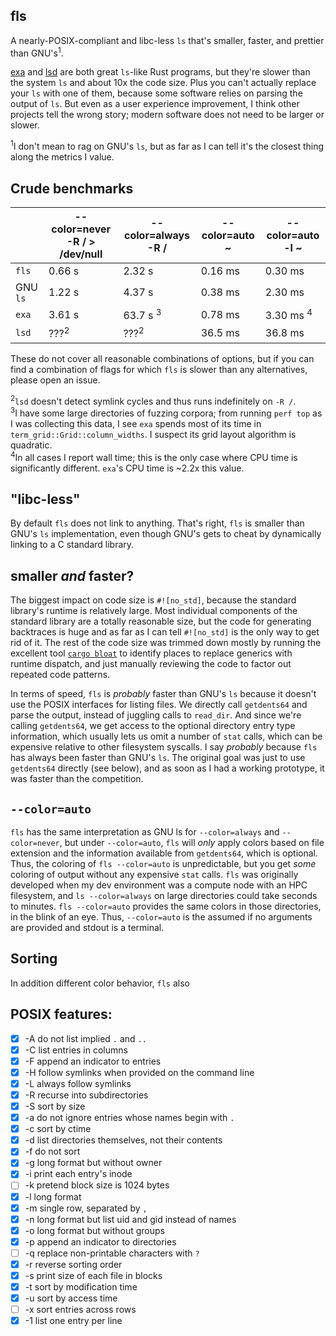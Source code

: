 ## fls
A nearly-POSIX-compliant and libc-less `ls` that's smaller, faster, and prettier than GNU's<sup>1</sup>.

[exa](https://github.com/ogham/exa) and [lsd](https://github.com/Peltoche/lsd) are both great `ls`-like Rust programs, but they're slower than the system `ls` and about 10x the code size. Plus you can't actually replace your `ls` with one of them, because some software relies on parsing the output of `ls`. But even as a user experience improvement, I think other projects tell the wrong story; modern software does not need to be larger or slower.

<sup>1</sup>I don't mean to rag on GNU's `ls`, but as far as I can tell it's the closest thing along the metrics I value.

## Crude benchmarks
|          | --color=never -R / > /dev/null | --color=always -R /  | --color=auto ~ | --color=auto -l ~ |
| ---------| ------------------------------ | -------------------- | -------------- | ----------------- |
| `fls`    | 0.66 s                         | 2.32 s               | 0.16 ms        | 0.30 ms           |
| GNU `ls` | 1.22 s                         | 4.37 s               | 0.38 ms        | 2.30 ms           |
| `exa`    | 3.61 s                         | 63.7 s <sup>3</sup>  | 0.78 ms        | 3.30 ms <sup>4</sup> |
| `lsd`    | ???<sup>2</sup>                | ???<sup>2</sup>      | 36.5 ms        | 36.8 ms           |

These do not cover all reasonable combinations of options, but if you can find a combination of flags for which `fls` is slower than any alternatives, please open an issue.

<sup>2</sup>`lsd` doesn't detect symlink cycles and thus runs indefinitely on `-R /`.<br/>
<sup>3</sup>I have some large directories of fuzzing corpora; from running `perf top` as I was collecting this data, I see `exa` spends most of its time in `term_grid::Grid::column_widths`. I suspect its grid layout algorithm is quadratic.<br/>
<sup>4</sup>In all cases I report wall time; this is the only case where CPU time is significantly different. `exa`'s CPU time is ~2.2x this value.<br/>

## "libc-less"

By default `fls` does not link to anything. That's right, `fls` is smaller than GNU's `ls` implementation, even though GNU's gets to cheat by dynamically linking to a C standard library.

## smaller _and_ faster?

The biggest impact on code size is `#![no_std]`, because the standard library's runtime is relatively large. Most individual components of the standard library are a totally reasonable size, but the code for generating backtraces is huge and as far as I can tell `#![no_std]` is the only way to get rid of it. The rest of the code size was trimmed down mostly by running the excellent tool [`cargo bloat`](https://crates.io/crates/cargo-bloat) to identify places to replace generics with runtime dispatch, and just manually reviewing the code to factor out repeated code patterns.

In terms of speed, `fls` is _probably_ faster than GNU's `ls` because it doesn't use the POSIX interfaces for listing files. We directly call `getdents64` and parse the output, instead of juggling calls to `read_dir`. And since we're calling `getdents64`, we get access to the optional directory entry type information, which usually lets us omit a number of `stat` calls, which can be expensive relative to other filesystem syscalls.
I say _probably_ because `fls` has always been faster than GNU's `ls`. The original goal was just to use `getdents64` directly (see below), and as soon as I had a working prototype, it was faster than the competition.

## `--color=auto`

`fls` has the same interpretation as GNU ls for `--color=always` and `--color=never`, but under `--color=auto`, `fls` will _only_ apply colors based on file extension and the information available from `getdents64`, which is optional. Thus, the coloring of `fls --color=auto` is unpredictable, but you get _some_ coloring of output without any expensive `stat` calls. `fls` was originally developed when my dev environment was a compute node with an HPC filesystem, and `ls --color=always` on large directories could take seconds to minutes. `fls --color=auto` provides the same colors in those directories, in the blink of an eye. Thus, `--color=auto` is the assumed if no arguments are provided and stdout is a terminal.

## Sorting

In addition different color behavior, `fls` also 

## POSIX features:

- [x] -A do not list implied `.` and `..`
- [x] -C list entries in columns
- [x] -F append an indicator to entries
- [x] -H follow symlinks when provided on the command line
- [x] -L always follow symlinks
- [x] -R recurse into subdirectories
- [x] -S sort by size
- [x] -a do not ignore entries whose names begin with `.`
- [x] -c sort by ctime
- [x] -d list directories themselves, not their contents
- [x] -f do not sort
- [x] -g long format but without owner
- [x] -i print each entry's inode
- [ ] -k pretend block size is 1024 bytes
- [x] -l long format
- [x] -m single row, separated by `, `
- [x] -n long format but list uid and gid instead of names
- [x] -o long format but without groups
- [x] -p append an indicator to directories
- [ ] -q replace non-printable characters with `?`
- [x] -r reverse sorting order
- [x] -s print size of each file in blocks
- [x] -t sort by modification time
- [x] -u sort by access time
- [ ] -x sort entries across rows
- [x] -1 list one entry per line
